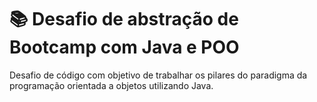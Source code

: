 # 📚 Desafio de abstração de Bootcamp com Java e POO

Desafio de código com objetivo de trabalhar os pilares do paradigma da programação orientada a objetos utilizando Java. 